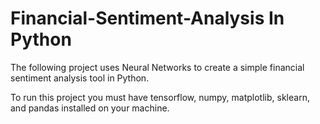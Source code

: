 # Financial-Sentiment-Analysis In Python 

The following project uses Neural Networks to create a simple financial sentiment analysis tool in Python. 

To run this project you must have tensorflow, numpy, matplotlib, sklearn, and pandas installed on your machine. 
